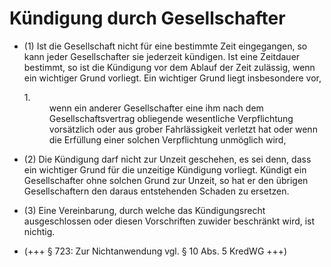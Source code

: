 # Kündigung durch Gesellschafter

- (1) Ist die Gesellschaft nicht für eine bestimmte Zeit eingegangen, so kann jeder Gesellschafter sie jederzeit kündigen. Ist eine Zeitdauer bestimmt, so ist die Kündigung vor dem Ablauf der Zeit zulässig, wenn ein wichtiger Grund vorliegt. Ein wichtiger Grund liegt insbesondere vor, <dl style="font-weight:normal;font-style:normal;text-decoration:none;"><dt>1.</dt><dd style="font-weight:normal;font-style:normal;text-decoration:none;"><div>wenn ein anderer Gesellschafter eine ihm nach dem Gesellschaftsvertrag obliegende wesentliche Verpflichtung vorsätzlich oder aus grober Fahrlässigkeit verletzt hat oder wenn die Erfüllung einer solchen Verpflichtung unmöglich wird,

- (2) Die Kündigung darf nicht zur Unzeit geschehen, es sei denn, dass ein wichtiger Grund für die unzeitige Kündigung vorliegt. Kündigt ein Gesellschafter ohne solchen Grund zur Unzeit, so hat er den übrigen Gesellschaftern den daraus entstehenden Schaden zu ersetzen.

- (3) Eine Vereinbarung, durch welche das Kündigungsrecht ausgeschlossen oder diesen Vorschriften zuwider beschränkt wird, ist nichtig.

- (+++ § 723: Zur Nichtanwendung vgl. § 10 Abs. 5 KredWG +++)

